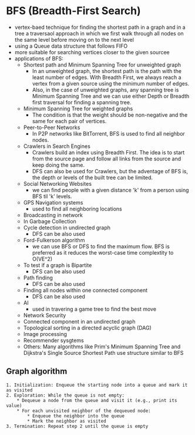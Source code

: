 # BFS (Breadth-First Search) 
* vertex-baed technique for finding the shortest path in a graph and in a tree
    a traversaol approach in which we first walk through all nodes on the same level before moving on to the next level
* using a Queue data structure that follows FIFO
* more suitable for searching vertices closer to the given sourcee
* applications of BFS:
    * Shortest path and Minimum Spanning Tree for unweighted graph
        - In an unweighted graph, the shortest path is the path with the least number of edges. With Breadth First, we always reach a vertex from a given source using the minimum number of edges. 
        - Also, in the case of unweighted graphs, any spanning tree is Minimum Spanning Tree and we can use either Depth or Breadth first traversal for finding a spanning tree.
    * Minimum Spanning Tree for weighted graphs
        - The condition is that the weight should be non-negative and the same for each pair of vertices.
    * Peer-to-Peer Networks
        - In P2P networks like BitTorrent, BFS is used to find all neighbor nodes.
    * Crawlers in Search Engines
        - Crawlers build an index using Breadth First. The idea is to start from the source page and follow all links from the source and keep doing the same. 
        - DFS can also be used for Crawlers, but the adventage of BFS is, the depth or levels of the built tree can be limited.
    * Social Networking Websites
        - we can find people with a given distance 'k' from a person using BFS til 'k' levels.
    * GPS Navigation systems
        - used to find all neighboring locations
    * Broadcasting in network
    * In Garbage Collection
    * Cycle detection in undirected graph 
        - DFS can be also used
    * Ford-Fulkerson algorithm
        - we can use BFS or DFS to find the maximum flow. BFS is preferred as it reduces the worst-case time complextity to O(VE^2)
    * To test if a graph is Bipartite
        - DFS can be also used
    * Path finding
        - DFS can be also used
    * Finding all nodes within one connected component
        - DFS can be also used
    * AI
        - used in travering a game tree to find the best move
    * Network Security
    * Connected component in an undirected graph
    * Topological sorting in a directed acyclic graph (DAG)
    * Image processing
    * Recommender sysgtems
    * Others: Many algorithms like Prim's Minimum Spanning Tree and Dijkstra's Single Source Shortest Path use structure similar to BFS

## Graph algorithm
    1. Initialization: Enqueue the starting node into a queue and mark it as visited
    2. Exploration: While the queue is not empty:
        * Dequeue a node from the queue and visit it (e.g., print its value)
        * For each unvisited neighbor of the dequeued node:
            * Enqueue the neighbor into the queue
            * Mark the neighbor as visited
    3. Termination: Repeat step 2 until the queue is empty
 
